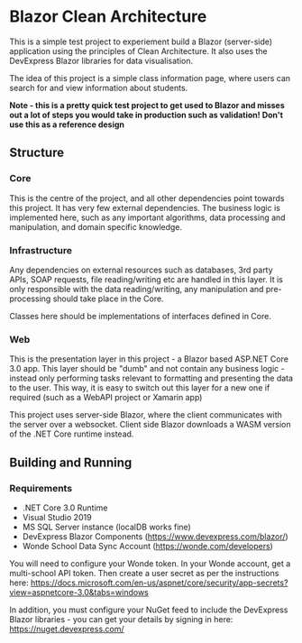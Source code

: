 # Blazor Clean Architecture 
This is a simple test project to experiement build a Blazor (server-side) application using the principles of Clean Architecture. It also uses the DevExpress Blazor libraries for data visualisation.

The idea of this project is a simple class information page, where users can search for and view information about students. 

**Note - this is a pretty quick test project to get used to Blazor and misses out a lot of steps you would take in production such as validation! Don't use this as a reference design**

## Structure
### Core
This is the centre of the project, and all other dependencies point towards this project. It has very few external dependencies. The business logic is implemented here, such as any important algorithms, data processing and manipulation, and domain specific knowledge.

### Infrastructure
Any dependencies on external resources such as databases, 3rd party APIs, SOAP requests, file reading/writing etc are handled in this layer. It is only responsible with the data reading/writing, any manipulation and pre-processing should take place in the Core.

Classes here should be implementations of interfaces defined in Core. 

### Web
This is the presentation layer in this project - a Blazor based ASP.NET Core 3.0 app. This layer should be "dumb" and not contain any business logic - instead only performing tasks relevant to formatting and presenting the data to the user. This way, it is easy to switch out this layer for a new one if required (such as a WebAPI project or Xamarin app)

This project uses server-side Blazor, where the client communicates with the server over a websocket. Client side Blazor downloads a WASM version of the .NET Core runtime instead.

## Building and Running
### Requirements
* .NET Core 3.0 Runtime
* Visual Studio 2019 
* MS SQL Server instance (localDB works fine)
* DevExpress Blazor Components (https://www.devexpress.com/blazor/)
* Wonde School Data Sync Account (https://wonde.com/developers)

You will need to configure your Wonde token. In your Wonde account, get a multi-school API token. Then create a user secret as per the instructions here: https://docs.microsoft.com/en-us/aspnet/core/security/app-secrets?view=aspnetcore-3.0&tabs=windows

In addition, you must configure your NuGet feed to include the DevExpress Blazor libraries - you can get your details by signing in here: https://nuget.devexpress.com/